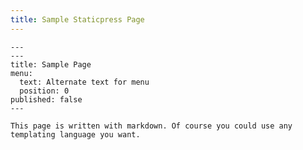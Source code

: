 ```yaml
---
title: Sample Staticpress Page
---
```


    ---
    ---
    title: Sample Page
    menu:
      text: Alternate text for menu
      position: 0
    published: false
    ---

    This page is written with markdown. Of course you could use any templating language you want.
